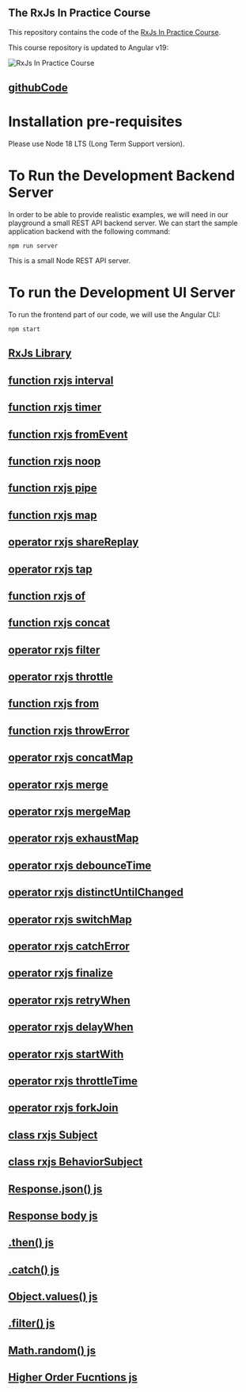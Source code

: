## The RxJs In Practice Course

This repository contains the code of the [RxJs In Practice Course](https://angular-university.io/course/rxjs-course).

This course repository is updated to Angular v19:

![RxJs In Practice Course](https://s3-us-west-1.amazonaws.com/angular-university/course-images/rxjs-in-practice-course.png)

## [githubCode](https://github.com/angular-university/rxjs-course.git)

# Installation pre-requisites

Please use Node 18 LTS (Long Term Support version).

# To Run the Development Backend Server

In order to be able to provide realistic examples, we will need in our playground a small REST API backend server. We can start the sample application backend with the following command:

    npm run server

This is a small Node REST API server.

# To run the Development UI Server

To run the frontend part of our code, we will use the Angular CLI:

    npm start

## [RxJs Library](https://rxjs.dev/)

## [function rxjs interval](https://rxjs.dev/api/index/function/interval)

## [function rxjs timer](https://rxjs.dev/api/index/function/timer)

## [function rxjs fromEvent](https://rxjs.dev/api/index/function/fromEvent)

## [function rxjs noop](https://rxjs.dev/api/index/function/noop)

## [function rxjs pipe](https://rxjs.dev/api/index/function/pipe)

## [function rxjs map](https://rxjs.dev/api/index/function/map)

## [operator rxjs shareReplay](https://rxjs.dev/api/operators/shareReplay)

## [operator rxjs tap](https://rxjs.dev/api/operators/tap)

## [function rxjs of](https://rxjs.dev/api/index/function/of)

## [function rxjs concat](https://rxjs.dev/api/index/function/concat)

## [operator rxjs filter](https://rxjs.dev/api/operators/filter)

## [operator rxjs throttle](https://rxjs.dev/api/index/function/throttle)

## [function rxjs from](https://rxjs.dev/api/index/function/from)

## [function rxjs throwError](https://rxjs.dev/api/index/function/throwError)

## [operator rxjs concatMap](https://rxjs.dev/api/operators/concatMap)

## [operator rxjs merge](https://rxjs.dev/api/operators/merge)

## [operator rxjs mergeMap](https://rxjs.dev/api/operators/mergeMap)

## [operator rxjs exhaustMap](https://rxjs.dev/api/operators/exhaustMap)

## [operator rxjs debounceTime](https://rxjs.dev/api/operators/debounceTime)

## [operator rxjs distinctUntilChanged](https://rxjs.dev/api/operators/distinctUntilChanged)

## [operator rxjs switchMap](https://rxjs.dev/api/operators/switchMap)

## [operator rxjs catchError](https://rxjs.dev/api/operators/catchError)

## [operator rxjs finalize](https://rxjs.dev/api/operators/finalize)

## [operator rxjs retryWhen](https://rxjs.dev/api/operators/retryWhen)

## [operator rxjs delayWhen](https://rxjs.dev/api/operators/delayWhen)

## [operator rxjs startWith](https://rxjs.dev/api/operators/startWith)

## [operator rxjs throttleTime](https://rxjs.dev/api/operators/throttleTime)

## [operator rxjs forkJoin](https://rxjs.dev/api/index/function/forkJoin)

## [class rxjs Subject](https://rxjs.dev/api/index/class/Subject)

## [class rxjs BehaviorSubject](https://rxjs.dev/api/index/class/BehaviorSubject)

## [Response.json() js](https://developer.mozilla.org/en-US/docs/Web/API/Response/json)

## [Response body js](https://developer.mozilla.org/en-US/docs/Web/API/Response/body)

## [.then() js](https://developer.mozilla.org/en-US/docs/Web/JavaScript/Reference/Global_Objects/Promise/then)

## [.catch() js](https://developer.mozilla.org/en-US/docs/Web/JavaScript/Reference/Global_Objects/Promise/catch)

## [Object.values() js](https://developer.mozilla.org/en-US/docs/Web/JavaScript/Reference/Global_Objects/Object/values)

## [.filter() js](https://developer.mozilla.org/en-US/docs/Web/JavaScript/Reference/Global_Objects/Array/filter#syntax)

## [Math.random() js](https://developer.mozilla.org/en-US/docs/Web/JavaScript/Reference/Global_Objects/Math/random)

## [Higher Order Fucntions js](https://www.freecodecamp.org/news/higher-order-functions-in-javascript-explained/)
